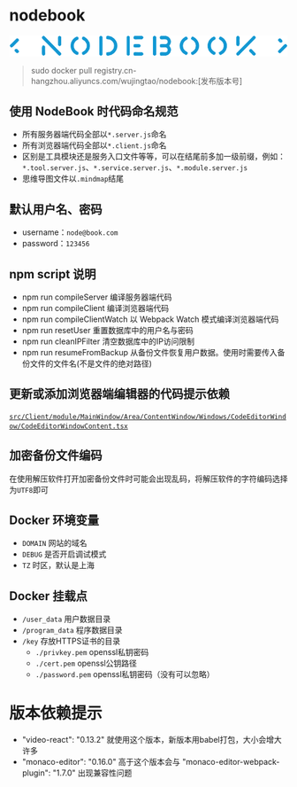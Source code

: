 # nodebook
![nodebook](./src/Client/res/img/logo/brand.png)

> sudo docker pull registry.cn-hangzhou.aliyuncs.com/wujingtao/nodebook:[发布版本号]

## 使用 NodeBook 时代码命名规范

* 所有服务器端代码全部以`*.server.js`命名
* 所有浏览器端代码全部以`*.client.js`命名
* 区别是工具模块还是服务入口文件等等，可以在结尾前多加一级前缀，例如：`*.tool.server.js`、`*.service.server.js`、`*.module.server.js`
* 思维导图文件以`.mindmap`结尾

## 默认用户名、密码
* username：`node@book.com`
* password：`123456`

## npm script 说明

* npm run compileServer 编译服务器端代码
* npm run compileClient 编译浏览器端代码
* npm run compileClientWatch 以 Webpack Watch 模式编译浏览器端代码
* npm run resetUser 重置数据库中的用户名与密码
* npm run cleanIPFilter 清空数据库中的IP访问限制
* npm run resumeFromBackup 从备份文件恢复用户数据。使用时需要传入备份文件的文件名(不是文件的绝对路径)

## 更新或添加浏览器端编辑器的代码提示依赖
[`src/Client/module/MainWindow/Area/ContentWindow/Windows/CodeEditorWindow/CodeEditorWindowContent.tsx`](./src/Client/module/MainWindow/Area/ContentWindow/Windows/CodeEditorWindow/CodeEditorWindowContent.tsx)

## 加密备份文件编码
在使用解压软件打开加密备份文件时可能会出现乱码，将解压软件的字符编码选择为`UTF8`即可

## Docker 环境变量
* `DOMAIN` 网站的域名
* `DEBUG`  是否开启调试模式
* `TZ`     时区，默认是上海

## Docker 挂载点
* `/user_data`      用户数据目录
* `/program_data`   程序数据目录
* `/key`            存放HTTPS证书的目录
    * `./privkey.pem`    openssl私钥密码
    * `./cert.pem`       openssl公钥路径
    * `./password.pem`   openssl私钥密码（没有可以忽略）

# 版本依赖提示
* "video-react": "0.13.2" 就使用这个版本，新版本用babel打包，大小会增大许多
* "monaco-editor": "0.16.0" 高于这个版本会与 "monaco-editor-webpack-plugin": "1.7.0" 出现兼容性问题